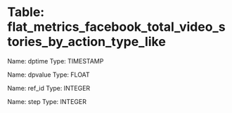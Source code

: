 Table: flat_metrics_facebook_total_video_stories_by_action_type_like
====================================================================

Name: dptime
Type: TIMESTAMP

Name: dpvalue
Type: FLOAT

Name: ref_id
Type: INTEGER

Name: step
Type: INTEGER

